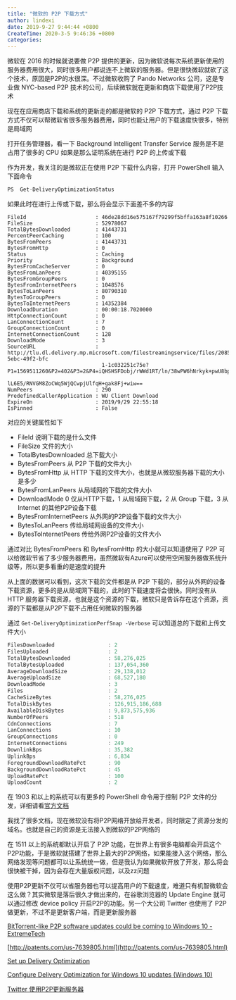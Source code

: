 ```yaml
---
title: "微软的 P2P 下载方式"
author: lindexi
date: 2019-9-27 9:44:44 +0800
CreateTime: 2020-3-5 9:46:36 +0800
categories: 
---
```


微软在 2016 的时候就说要做 P2P 提供的更新，因为微软说每次系统更新使用的服务器费用很大，同时很多用户都说连不上微软的服务器。但是很快微软就砍了这个技术，原因是P2P的水很深。不过微软收购了 Pando Networks 公司，这是专业做 NYC-based P2P 技术的公司，后续微软就在更新和商店下载使用了P2P技术

<!--more-->


<!-- csdn -->

现在在应用商店下载和系统的更新走的都是微软的 P2P 下载方式，通过 P2P 下载方式不仅可以帮微软省很多服务器费用，同时也能让用户的下载速度快很多，特别是局域网

打开任务管理器，看一下 Background Intelligent Transfer Service 服务是不是占用了很多的 CPU 如果是那么证明系统在进行 P2P 的上传或下载

作为开发，我关注的是微软正在使用 P2P 下载什么内容，打开 PowerShell 输入下面命令

```csharp
PS  Get-DeliveryOptimizationStatus
```

如果此时在进行上传或下载，那么将会显示下面差不多的内容

```
FileId                      : 46de28dd16e575167f79299f5bffa163a8f10266
FileSize                    : 52978067
TotalBytesDownloaded        : 41443731
PercentPeerCaching          : 100
BytesFromPeers              : 41443731
BytesFromHttp               : 0
Status                      : Caching
Priority                    : Background
BytesFromCacheServer        : 0
BytesFromLanPeers           : 40395155
BytesFromGroupPeers         : 0
BytesFromInternetPeers      : 1048576
BytesToLanPeers             : 80790310
BytesToGroupPeers           : 0
BytesToInternetPeers        : 14352384
DownloadDuration            : 00:00:18.7020000
HttpConnectionCount         : 0
LanConnectionCount          : 7
GroupConnectionCount        : 0
InternetConnectionCount     : 128
DownloadMode                : 3
SourceURL                   : http://tlu.dl.delivery.mp.microsoft.com/filestreamingservice/files/20852e53-5ebc-49f2-bfc
                              1-1c032251c75e?P1=1569511260&P2=402&P3=2&P4=iQHSHSFDobj/rWWd1RT/ln/38wPW6hNrkyk+pwU8bp6CE
                              lL6E5/RNVGM8ZoCWq5WjQCwpjUlfqH+gak8Fj+wiw==
NumPeers                    : 290
PredefinedCallerApplication : WU Client Download
ExpireOn                    : 2019/9/29 22:55:18
IsPinned                    : False
```

对应的关键属性如下

- FileId 说明下载的是什么文件
- FileSize 文件的大小
- TotalBytesDownloaded 总下载大小
- BytesFromPeers 从 P2P 下载的文件大小
- BytesFromHttp 从 HTTP 下载的文件大小，也就是从微软服务器下载的大小是多少
- BytesFromLanPeers 从局域网的下载的文件大小
- DownloadMode 0 仅从HTTP下载，1 从局域网下载，2 从 Group 下载，3 从 Internet 的其他P2P设备下载
- BytesFromInternetPeers 从外网的P2P设备下载的文件大小
- BytesToLanPeers 传给局域网设备的文件大小
- BytesToInternetPeers 传给外网P2P设备的文件大小

通过对比 BytesFromPeers 和 BytesFromHttp 的大小就可以知道使用了 P2P 可以给微软节省了多少服务器费用，虽然微软有Azure可以使用空闲服务器做系统升级等，所以更多看重的是速度的提升

从上面的数据可以看到，这次下载的文件都是从 P2P 下载的，部分从外网的设备下载资源，更多的是从局域网下载的，此时的下载速度将会很快。同时没有从 HTTP 服务器下载资源，也就是这个资源的下载，微软只是告诉存在这个资源，资源的下载都是从P2P下载不占用任何微软的服务器

通过 `Get-DeliveryOptimizationPerfSnap -Verbose` 可以知道总的下载和上传文件大小

```csharp
FilesDownloaded                 : 2
FilesUploaded                   : 2
TotalBytesDownloaded            : 58,276,025
TotalBytesUploaded              : 137,054,360
AverageDownloadSize             : 29,138,012
AverageUploadSize               : 68,527,180
DownloadMode                    : 3
Files                           : 2
CacheSizeBytes                  : 58,276,025
TotalDiskBytes                  : 126,915,186,688
AvailableDiskBytes              : 9,873,575,936
NumberOfPeers                   : 518
CdnConnections                  : 7
LanConnections                  : 10
GroupConnections                : 0
InternetConnections             : 249
DownlinkBps                     : 35,382
UplinkBps                       : 6,834
ForegroundDownloadRatePct       : 90
BackgroundDownloadRatePct       : 45
UploadRatePct                   : 100
UploadCount                     : 2
```

在 1903 和以上的系统可以有更多的 PowerShell 命令用于控制 P2P 文件的分发，详细请看[官方文档](https://docs.microsoft.com/en-us/windows/deployment/update/waas-delivery-optimization-setup)

我找了很多文档，现在微软没有将P2P网络开放给开发者，同时限定了资源分发的域名。也就是自己的资源是无法接入到微软的P2P网络的

在 1511 以上的系统都默认开启了 P2P 功能，在世界上有很多电脑都会开启这个P2P功能，于是微软就搭建了世界上最大的P2P网络，如果能接入这个网络，那么网络发现等问题都可以让系统统一做，但是我认为如果微软开放了开发，那么将会很快被干掉，因为会存在大量版权问题，以及zz问题

使用P2P更新不仅可以省服务器也可以提高用户的下载速度，难道只有机智微软会这么做？其实微软是落后很久才做出来的，在谷歌浏览器的 Update Engine 就可以通过修改 device policy 开启P2P的功能。另一个大公司 Twitter 也使用了 P2P 做更新，不过不是更新客户端，而是更新服务器

[BitTorrent-like P2P software updates could be coming to Windows 10 - ExtremeTech](https://www.extremetech.com/computing/201269-bittorrent-like-p2p-software-updates-could-be-coming-to-windows-10 )

[http://patents.com/us-7639805.html](http://patents.com/us-7639805.html)

[Set up Delivery Optimization](https://docs.microsoft.com/en-us/windows/deployment/update/waas-delivery-optimization-setup )

[Configure Delivery Optimization for Windows 10 updates (Windows 10)](https://docs.microsoft.com/en-us/windows/deployment/update/waas-delivery-optimization )

[Twitter 使用P2P更新服务器](https://blog.twitter.com/engineering/en_us/a/2010/murder-fast-datacenter-code-deploys-using-bittorrent.html)

